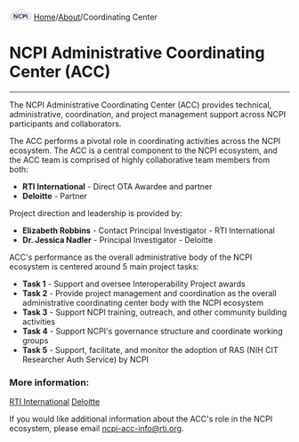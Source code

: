 <img src="https://github.com/NCPITest/.github/blob/main/profile/ncpi-logo-close-crop.png" width="40" alt="NCPI Logo"/> [Home](https://github.com/NIH-NCPI)/[About](README.md)/Coordinating Center


NCPI Administrative Coordinating Center (ACC)
=============================================

* * *

The NCPI Administrative Coordinating Center (ACC) provides technical, administrative, coordination, and project management support across NCPI participants and collaborators.

The ACC performs a pivotal role in coordinating activities across the NCPI ecosystem. The ACC is a central component to the NCPI ecosystem, and the ACC team is comprised of highly collaborative team members from both:

*   **RTI International** - Direct OTA Awardee and partner
*   **Deloitte** - Partner

Project direction and leadership is provided by:

*   **Elizabeth Robbins** - Contact Principal Investigator - RTI International
*   **Dr. Jessica Nadler** - Principal Investigator - Deloitte

ACC's performance as the overall administrative body of the NCPI ecosystem is centered around 5 main project tasks:

*   **Task 1** - Support and oversee Interoperability Project awards
*   **Task 2** - Provide project management and coordination as the overall administrative coordinating center body with the NCPI ecosystem
*   **Task 3** - Support NCPI training, outreach, and other community building activities
*   **Task 4** - Support NCPI's governance structure and coordinate working groups
*   **Task 5** - Support, facilitate, and monitor the adoption of RAS (NIH CIT Researcher Auth Service) by NCPI

### More information:
[RTI International](https://www.rti.org) [Deloitte](https://www2.deloitte.com) <br>

If you would like additional information about the ACC's role in the NCPI ecosystem, please email [ncpi-acc-info@rti.org](mailto:ncpi-acc-info@rti.org).

